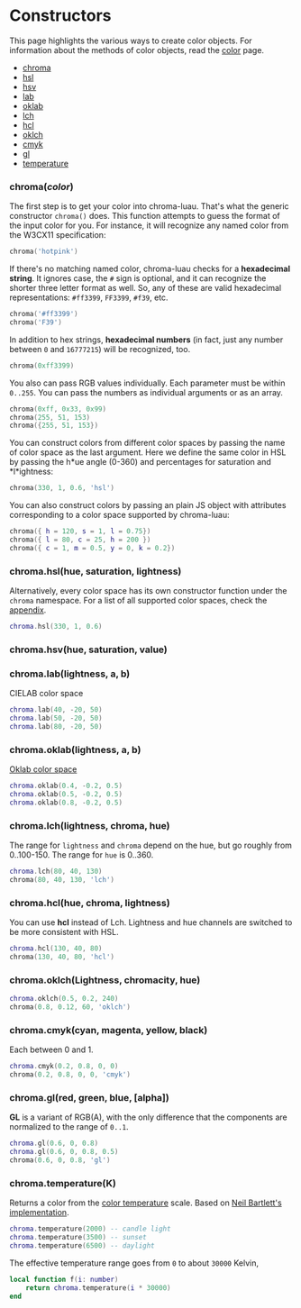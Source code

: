 # Constructors

This page highlights the various ways to create color objects. For information about the methods of color objects, read the [color](./color.md) page.

-   [chroma](#chromacolor)
-   [hsl](#chromahslhue-saturation-lightness)
-   [hsv](#chromahsvhue-saturation-value)
-   [lab](#chromalablightness-a-b)
-   [oklab](#chromaoklablightness-a-b)
-   [lch](#chromalchlightness-chroma-hue)
-   [hcl](#chromahclhue-chroma-lightness)
-   [oklch](#chromaoklchlightness-chromacity-hue)
-   [cmyk](#chromacmykcyan-magenta-yellow-black)
-   [gl](#chromaglred-green-blue-alpha)
-   [temperature](#chromatemperaturek)

### chroma(_color_)

The first step is to get your color into chroma-luau. That's what the generic constructor `chroma()` does. This function attempts to guess the format of the input color for you. For instance, it will recognize any named color from the W3CX11 specification:

```lua
chroma('hotpink')
```

If there's no matching named color, chroma-luau checks for a **hexadecimal string**. It ignores case, the `#` sign is optional, and it can recognize the shorter three letter format as well. So, any of these are valid hexadecimal representations: `#ff3399`, `FF3399`, `#f39`, etc.

```lua
chroma('#ff3399')
chroma('F39')
```

In addition to hex strings, **hexadecimal numbers** (in fact, just any number between `0` and `16777215`) will be recognized, too.

```lua
chroma(0xff3399)
```

You also can pass RGB values individually. Each parameter must be within `0..255`. You can pass the numbers as individual arguments or as an array.

```lua
chroma(0xff, 0x33, 0x99)
chroma(255, 51, 153)
chroma({255, 51, 153})
```

You can construct colors from different color spaces by passing the name of color space as the last argument. Here we define the same color in HSL by passing the h*ue angle (0-360) and percentages for *s*aturation and *l\*ightness:

```lua
chroma(330, 1, 0.6, 'hsl')
```

You can also construct colors by passing an plain JS object with attributes corresponding to a color space supported by chroma-luau:

```lua
chroma({ h = 120, s = 1, l = 0.75})
chroma({ l = 80, c = 25, h = 200 })
chroma({ c = 1, m = 0.5, y = 0, k = 0.2})
```

### chroma.hsl(hue, saturation, lightness)

Alternatively, every color space has its own constructor function under the `chroma` namespace. For a list of all supported color spaces, check the [appendix](#supported-color-spaces-and-output-formats).

```lua
chroma.hsl(330, 1, 0.6)
```

### chroma.hsv(hue, saturation, value)

### chroma.lab(lightness, a, b)

CIELAB color space

```lua
chroma.lab(40, -20, 50)
chroma.lab(50, -20, 50)
chroma.lab(80, -20, 50)
```

### chroma.oklab(lightness, a, b)

[Oklab color space](https://bottosson.github.io/posts/oklab/)

```lua
chroma.oklab(0.4, -0.2, 0.5)
chroma.oklab(0.5, -0.2, 0.5)
chroma.oklab(0.8, -0.2, 0.5)
```

### chroma.lch(lightness, chroma, hue)

The range for `lightness` and `chroma` depend on the hue, but go roughly from 0..100-150. The range for `hue` is 0..360.

```lua
chroma.lch(80, 40, 130)
chroma(80, 40, 130, 'lch')
```

### chroma.hcl(hue, chroma, lightness)

You can use **hcl** instead of Lch. Lightness and hue channels are switched to be more consistent with HSL.

```lua
chroma.hcl(130, 40, 80)
chroma(130, 40, 80, 'hcl')
```

### chroma.oklch(Lightness, chromacity, hue)

```lua
chroma.oklch(0.5, 0.2, 240)
chroma(0.8, 0.12, 60, 'oklch')
```

### chroma.cmyk(cyan, magenta, yellow, black)

Each between 0 and 1.

```lua
chroma.cmyk(0.2, 0.8, 0, 0)
chroma(0.2, 0.8, 0, 0, 'cmyk')
```

### chroma.gl(red, green, blue, [alpha])

**GL** is a variant of RGB(A), with the only difference that the components are normalized to the range of `0..1`.

```lua
chroma.gl(0.6, 0, 0.8)
chroma.gl(0.6, 0, 0.8, 0.5)
chroma(0.6, 0, 0.8, 'gl')
```

### chroma.temperature(K)

Returns a color from the [color temperature](https://web.archive.org/web/20220618201011/http://www.zombieprototypes.com/?p=210) scale. Based on [Neil Bartlett's implementation](https://github.com/neilbartlett/color-temperature).

```lua
chroma.temperature(2000) -- candle light
chroma.temperature(3500) -- sunset
chroma.temperature(6500) -- daylight
```

The effective temperature range goes from `0` to about `30000` Kelvin,

```lua
local function f(i: number)
    return chroma.temperature(i * 30000)
end
```
